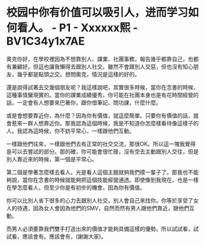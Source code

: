 # 校园中你有价值可以吸引人，进而学习如何看人。 - P1 - Xxxxxx熙 - BV1C34y1x7AE

奧克你好，在學校裡因為不想靠別人、課業、社團事務，報告幾乎都靠自己，也都有兼顧好。但這也讓我懶得去跟別人社交。雖然不會跟別人交惡，但也沒有知心朋友，幾乎都是點頭之交。想問奧克，情況是這樣的好的。

還是說得試著去交幾個朋友呢？我這樣說吧，其實很多時候，當你在念書的時候，這種事情蠻現實的。當你的課業成績優秀，你可能在社團本身也是有花時間經營的話，一定會有人想要來巴著你，跟你借筆記、問功課，什麼什麼。

或是會想要靠近你，為什麼？因為你有價值，就這麼簡單。只要你有價值的話，就會惹來一群人想靠近你。那我認為這個時候，我是不知道你怎麼樣看待像這樣子的人。我認為這時候，你不妨平常心，一樣跟他們互動。

一樣跟他們往來，一樣跟他們去有正常的社交交流，那很OK。所以這一塊我覺得是可以去嘗試的部分。那的確，你可能會很忙碌，沒有空去主動跟別人交往，但是別人靠近來的時候，第一個是平常心。

第二個是學著怎麼樣去看人。光是看人這個主題就夠我們摸一輩子了。那我也不能夠說，當你在念書的時候就能夠把這個技能經營通透。即使像到我現在，也是一樣在學怎麼看人，但至少你是有初步的機會，因為你有價值。

你可以比別人省下很多的心力去跟別人社交，別人會自己來找你。你等於享受了女人的待遇，因為女人會因為他們的SMV，自然而然有男人跟他們靠近，跟他們互動。

而男人必須要靠我們雙手打造出來的價值才能夠具備這樣的優勢。所以試試看，試試看，應該會有。應該會有，(謝謝大家)。

